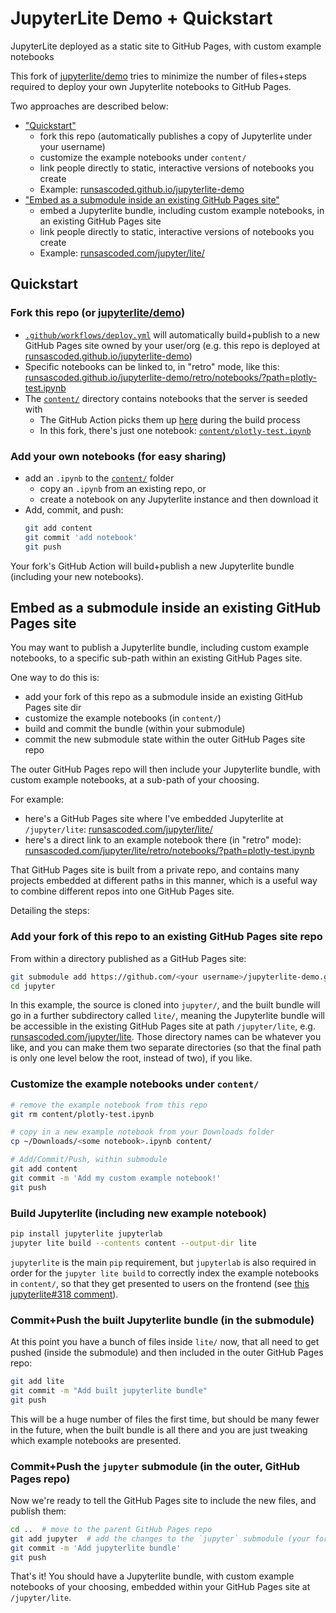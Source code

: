 # JupyterLite Demo + Quickstart

JupyterLite deployed as a static site to GitHub Pages, with custom example notebooks

This fork of [jupyterlite/demo](https://github.com/jupyterlite/demo) tries to minimize the number of files+steps required to deploy your own Jupyterlite notebooks to GitHub Pages.

Two approaches are described below:
- ["Quickstart"](#quickstart)
  - fork this repo (automatically publishes a copy of Jupyterlite under your username)
  - customize the example notebooks under `content/`
  - link people directly to static, interactive versions of notebooks you create
  - Example: [runsascoded.github.io/jupyterlite-demo](https://runsascoded.github.io/jupyterlite-demo/)
- ["Embed as a submodule inside an existing GitHub Pages site"](#embedded)
  - embed a Jupyterlite bundle, including custom example notebooks, in an existing GitHub Pages site
  - link people directly to static, interactive versions of notebooks you create
  - Example: [runsascoded.com/jupyter/lite/](https://runsascoded.com/jupyter/lite/)

## Quickstart <a id="quickstart"></a>

### Fork this repo (or [jupyterlite/demo](https://github.com/jupyterlite/demo))
- [`.github/workflows/deploy.yml`](./.github/workflows/deploy.yml) will automatically build+publish to a new GitHub Pages site owned by your user/org  (e.g. this repo is deployed at [runsascoded.github.io/jupyterlite-demo](https://runsascoded.github.io/jupyterlite-demo/))
- Specific notebooks can be linked to, in "retro" mode, like this: [runsascoded.github.io/jupyterlite-demo/retro/notebooks/?path=plotly-test.ipynb](https://runsascoded.github.io/jupyterlite-demo/retro/notebooks/?path=plotly-test.ipynb)
- The [`content/`](./content) directory contains notebooks that the server is seeded with
  - The GitHub Action picks them up [here](./.github/workflows/deploy.yml#L27) during the build process
  - In this fork, there's just one notebook: [`content/plotly-test.ipynb`](./content/plotly-test.ipynb)

### Add your own notebooks (for easy sharing)
- add an `.ipynb` to the [`content/`](./content) folder
  - copy an `.ipynb` from an existing repo, or
  - create a notebook on any Jupyterlite instance and then download it
- Add, commit, and push:
    ```bash
    git add content
    git commit 'add notebook'
    git push
    ```

Your fork's GitHub Action will build+publish a new Jupyterlite bundle (including your new notebooks).

## Embed as a submodule inside an existing GitHub Pages site <a id="embedded"></a>
You may want to publish a Jupyterlite bundle, including custom example notebooks, to a specific sub-path within an existing GitHub Pages site.

One way to do this is:
- add your fork of this repo as a submodule inside an existing GitHub Pages site dir
- customize the example notebooks (in `content/`)
- build and commit the bundle (within your submodule)
- commit the new submodule state within the outer GitHub Pages site repo

The outer GitHub Pages repo will then include your Jupyterlite bundle, with custom example notebooks, at a sub-path of your choosing.

For example:
- here's a GitHub Pages site where I've embedded Jupyterlite at `/jupyter/lite`: [runsascoded.com/jupyter/lite/](https://runsascoded.com/jupyter/lite/)
- here's a direct link to an example notebook there (in "retro" mode): [runsascoded.com/jupyter/lite/retro/notebooks/?path=plotly-test.ipynb](https://runsascoded.com/jupyter/lite/retro/notebooks/?path=plotly-test.ipynb)

That GitHub Pages site is built from a private repo, and contains many projects embedded at different paths in this manner, which is a useful way to combine different repos into one GitHub Pages site.

Detailing the steps:

### Add your fork of this repo to an existing GitHub Pages site repo
From within a directory published as a GitHub Pages site:
```bash
git submodule add https://github.com/<your username>/jupyterlite-demo.git jupyter
cd jupyter
```

In this example, the source is cloned into `jupyter/`, and the built bundle will go in a further subdirectory called `lite/`, meaning the Jupyterlite bundle will be accessible in the existing GitHub Pages site at path `/jupyter/lite`, e.g. [runsascoded.com/jupyter/lite](https://runsascoded.com/jupyter/lite). Those directory names can be whatever you like, and you can make them two separate directories (so that the final path is only one level below the root, instead of two), if you like. 

### Customize the example notebooks under `content/`
```bash
# remove the example notebook from this repo
git rm content/plotly-test.ipynb

# copy in a new example notebook from your Downloads folder
cp ~/Downloads/<some notebook>.ipynb content/

# Add/Commit/Push, within submodule
git add content
git commit -m 'Add my custom example notebook!'
git push  
```

### Build Jupyterlite (including new example notebook)
```bash
pip install jupyterlite jupyterlab
jupyter lite build --contents content --output-dir lite
```

`jupyterlite` is the main `pip` requirement, but `jupyterlab` is also required in order for the `jupyter lite build` to correctly index the example notebooks in `content/`, so that they get presented to users on the frontend (see [this jupyterlite#318 comment](https://github.com/jupyterlite/jupyterlite/issues/318#issuecomment-945492049)).

### Commit+Push the built Jupyterlite bundle (in the submodule)
At this point you have a bunch of files inside `lite/` now, that all need to get pushed (inside the submodule) and then included in the outer GitHub Pages repo:
```bash
git add lite
git commit -m "Add built jupyterlite bundle"
git push
```
This will be a huge number of files the first time, but should be many fewer in the future, when the built bundle is all there and you are just tweaking which example notebooks are presented.

### Commit+Push the `jupyter` submodule (in the outer, GitHub Pages repo)
Now we're ready to tell the GitHub Pages site to include the new files, and publish them:
```bash
cd ..  # move to the parent GitHub Pages repo
git add jupyter  # add the changes to the `jupyter` submodule (your fork of this repo)
git commit -m 'Add jupyterlite bundle'
git push
```

That's it! You should have a Jupyterlite bundle, with custom example notebooks of your choosing, embedded within your GitHub Pages site at `/jupyter/lite`.
